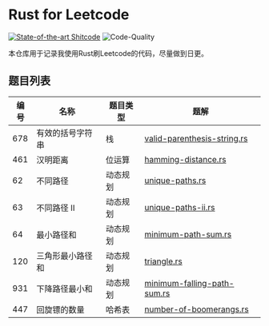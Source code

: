 # Rust for Leetcode

[![State-of-the-art Shitcode](https://img.shields.io/static/v1?label=State-of-the-art&message=Shitcode&color=7B5804)](https://github.com/trekhleb/state-of-the-art-shitcode) ![Code-Quality](https://img.shields.io/badge/Code%20Quality-D-red)

本仓库用于记录我使用Rust刷Leetcode的代码，尽量做到日更。

## 题目列表

| 编号 | 名称             | 题目类型 | 题解                                                         |
| ---- | ---------------- | -------- | ------------------------------------------------------------ |
| 678  | 有效的括号字符串 | 栈       | [valid-parenthesis-string.rs](/solutions/valid-parenthesis-string.rs) |
| 461  | 汉明距离         | 位运算   | [hamming-distance.rs](/solutions/hamming-distance.rs)        |
| 62   | 不同路径         | 动态规划 | [unique-paths.rs](/solutions/unique-paths.rs)                |
| 63   | 不同路径 II      | 动态规划 | [unique-paths-ii.rs](/solutions/unique-paths-ii.rs)          |
| 64   | 最小路径和       | 动态规划 | [minimum-path-sum.rs](/solutions/minimum-path-sum.rs)        |
| 120  | 三角形最小路径和 | 动态规划 | [triangle.rs](/solutions/triangle.rs)                        |
| 931  | 下降路径最小和   | 动态规划 | [minimum-falling-path-sum.rs](/solutions/minimum-falling-path-sum.rs) |
| 447  | 回旋镖的数量     | 哈希表   | [number-of-boomerangs.rs](/solutions/number-of-boomerangs.rs) |

